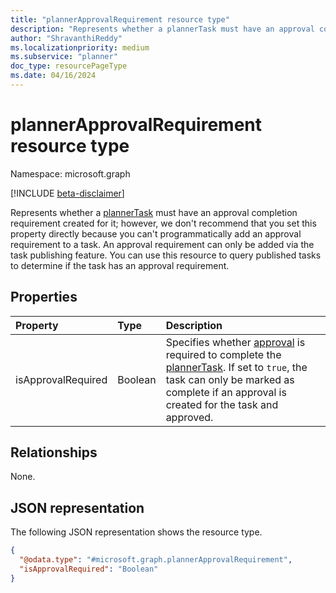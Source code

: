 ```yaml
---
title: "plannerApprovalRequirement resource type"
description: "Represents whether a plannerTask must have an approval completion requirement created for it."
author: "ShravanthiReddy"
ms.localizationpriority: medium
ms.subservice: "planner"
doc_type: resourcePageType
ms.date: 04/16/2024
---
```


# plannerApprovalRequirement resource type

Namespace: microsoft.graph

[!INCLUDE [beta-disclaimer](../../includes/beta-disclaimer.md)]

Represents whether a [plannerTask](plannertask.md) must have an approval completion requirement created for it; however, we don't recommend that you set this property directly because you can't programmatically add an approval requirement to a task. An approval requirement can only be added via the task publishing feature. You can use this resource to query published tasks to determine if the task has an approval requirement.

## Properties
|Property|Type|Description|
|:---|:---|:---|
|isApprovalRequired|Boolean|Specifies whether [approval](plannerbaseapprovalattachment.md) is required to complete the [plannerTask](plannertask.md). If set to `true`, the task can only be marked as complete if an approval is created for the task and approved.|

## Relationships
None.

## JSON representation
The following JSON representation shows the resource type.
<!-- {
  "blockType": "resource",
  "@odata.type": "microsoft.graph.plannerApprovalRequirement"
}
-->
``` json
{
  "@odata.type": "#microsoft.graph.plannerApprovalRequirement",
  "isApprovalRequired": "Boolean"
}
```

